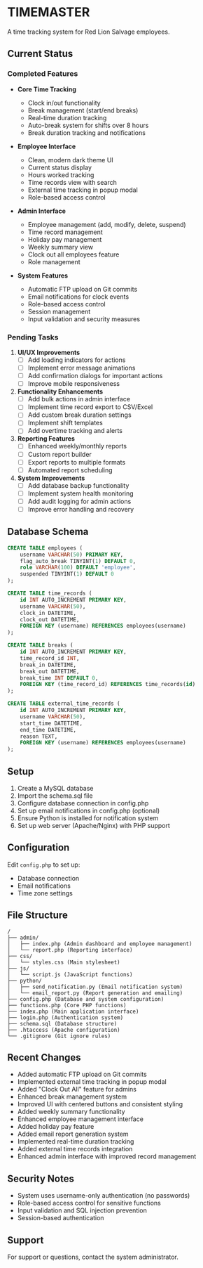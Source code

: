 # TIMEMASTER

A time tracking system for Red Lion Salvage employees.

## Current Status

### Completed Features
- **Core Time Tracking**
  - Clock in/out functionality
  - Break management (start/end breaks)
  - Real-time duration tracking
  - Auto-break system for shifts over 8 hours
  - Break duration tracking and notifications

- **Employee Interface**
  - Clean, modern dark theme UI
  - Current status display
  - Hours worked tracking
  - Time records view with search
  - External time tracking in popup modal
  - Role-based access control

- **Admin Interface**
  - Employee management (add, modify, delete, suspend)
  - Time record management
  - Holiday pay management
  - Weekly summary view
  - Clock out all employees feature
  - Role management

- **System Features**
  - Automatic FTP upload on Git commits
  - Email notifications for clock events
  - Role-based access control
  - Session management
  - Input validation and security measures

### Pending Tasks
1. **UI/UX Improvements**
   - [ ] Add loading indicators for actions
   - [ ] Implement error message animations
   - [ ] Add confirmation dialogs for important actions
   - [ ] Improve mobile responsiveness

2. **Functionality Enhancements**
   - [ ] Add bulk actions in admin interface
   - [ ] Implement time record export to CSV/Excel
   - [ ] Add custom break duration settings
   - [ ] Implement shift templates
   - [ ] Add overtime tracking and alerts

3. **Reporting Features**
   - [ ] Enhanced weekly/monthly reports
   - [ ] Custom report builder
   - [ ] Export reports to multiple formats
   - [ ] Automated report scheduling

4. **System Improvements**
   - [ ] Add database backup functionality
   - [ ] Implement system health monitoring
   - [ ] Add audit logging for admin actions
   - [ ] Improve error handling and recovery

## Database Schema

```sql
CREATE TABLE employees (
    username VARCHAR(50) PRIMARY KEY,
    flag_auto_break TINYINT(1) DEFAULT 0,
    role VARCHAR(100) DEFAULT 'employee',
    suspended TINYINT(1) DEFAULT 0
);

CREATE TABLE time_records (
    id INT AUTO_INCREMENT PRIMARY KEY,
    username VARCHAR(50),
    clock_in DATETIME,
    clock_out DATETIME,
    FOREIGN KEY (username) REFERENCES employees(username)
);

CREATE TABLE breaks (
    id INT AUTO_INCREMENT PRIMARY KEY,
    time_record_id INT,
    break_in DATETIME,
    break_out DATETIME,
    break_time INT DEFAULT 0,
    FOREIGN KEY (time_record_id) REFERENCES time_records(id)
);

CREATE TABLE external_time_records (
    id INT AUTO_INCREMENT PRIMARY KEY,
    username VARCHAR(50),
    start_time DATETIME,
    end_time DATETIME,
    reason TEXT,
    FOREIGN KEY (username) REFERENCES employees(username)
);
```

## Setup

1. Create a MySQL database
2. Import the schema.sql file
3. Configure database connection in config.php
4. Set up email notifications in config.php (optional)
5. Ensure Python is installed for notification system
6. Set up web server (Apache/Nginx) with PHP support

## Configuration

Edit `config.php` to set up:
- Database connection
- Email notifications
- Time zone settings

## File Structure

```
/
├── admin/
│   ├── index.php (Admin dashboard and employee management)
│   └── report.php (Reporting interface)
├── css/
│   └── styles.css (Main stylesheet)
├── js/
│   └── script.js (JavaScript functions)
├── python/
│   ├── send_notification.py (Email notification system)
│   └── email_report.py (Report generation and emailing)
├── config.php (Database and system configuration)
├── functions.php (Core PHP functions)
├── index.php (Main application interface)
├── login.php (Authentication system)
├── schema.sql (Database structure)
├── .htaccess (Apache configuration)
└── .gitignore (Git ignore rules)
```

## Recent Changes

- Added automatic FTP upload on Git commits
- Implemented external time tracking in popup modal
- Added "Clock Out All" feature for admins
- Enhanced break management system
- Improved UI with centered buttons and consistent styling
- Added weekly summary functionality
- Enhanced employee management interface
- Added holiday pay feature
- Added email report generation system
- Implemented real-time duration tracking
- Added external time records integration
- Enhanced admin interface with improved record management

## Security Notes

- System uses username-only authentication (no passwords)
- Role-based access control for sensitive functions
- Input validation and SQL injection prevention
- Session-based authentication

## Support

For support or questions, contact the system administrator.

